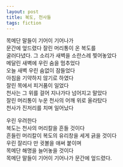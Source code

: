 ```yaml
---
layout: post
title: 복도, 천사들
tags: fiction
---
```

목메단 말들이 기어이 기어나가  
문간에 엎드렸다 잘린 머리통이 온 복도를  
굴러다녔다. 그 소리가 새벽을 소란스레 찢어놓았다  
메달린 새벽에 우린 숨을 멈추었다  
오늘 새벽 우린 숨없이 잠들었다  
아침을 기약하지 않기로 하였다  
잘린 목에서 피거품이 일었다  
천사는 그 위를 걸어 지나가다 넘어지고 말았다  
잘린 머리통이 누운 천사의 어깨 위로 올라탔다  
천사가 진저리를 치며 일어났다

우린 우려한다  
복도는 천사의 머리칼을 흔들 것이다  
흔들린 머리칼이 복도의 유리창을 세게 긁을 것이다  
우린 잘리다 만 귓볼을 애써 붙이며  
목메단 해명을 늘어놓을 것이다  
목메단 말들이 기어이 기어나가 문간에 엎드렸다.
